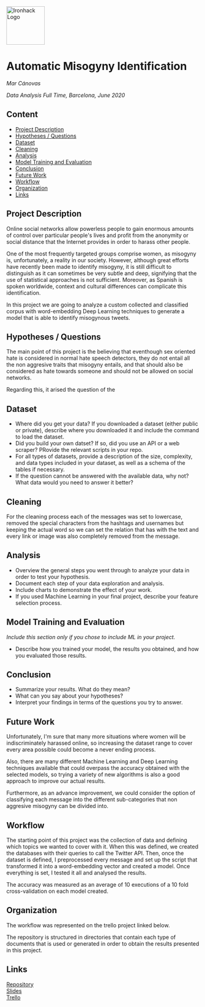 <img src="https://bit.ly/2VnXWr2" alt="Ironhack Logo" width="100"/>

# Automatic Misogyny Identification
*Mar Cánovas*

*Data Analysis Full Time, Barcelona, June 2020*

## Content
- [Project Description](#project-description)
- [Hypotheses / Questions](#hypotheses-questions)
- [Dataset](#dataset)
- [Cleaning](#cleaning)
- [Analysis](#analysis)
- [Model Training and Evaluation](#model-training-and-evaluation)
- [Conclusion](#conclusion)
- [Future Work](#future-work)
- [Workflow](#workflow)
- [Organization](#organization)
- [Links](#links)

## Project Description
Online social networks allow powerless people to gain enormous amounts of control over particular people's lives and profit from the anonymity or social distance that the Internet provides in order to harass other people. 

One of the most frequently targeted groups comprise women, as misogyny is, unfortunately, a reality in our society. However, although great efforts have recently been made to identify misogyny, it is still difficult to distinguish as it can sometimes be very subtle and deep, signifying that the use of statistical approaches is not sufficient. Moreover, as Spanish is spoken worldwide, context and cultural differences can complicate this identification.

In this project we are going to analyze a custom collected and classified corpus with word-embedding Deep Learning techniques to generate a model that is able to identify misogynous tweets.

## Hypotheses / Questions
The main point of this project is the believing that eventhough sex oriented hate is considered in normal hate speech detectors, they do not entail all the non aggresive traits that misogyny entails, and that should also be considered as hate towards someone and should not be allowed on social networks.

Regarding this, it arised the question of the 

## Dataset
* Where did you get your data? If you downloaded a dataset (either public or private), describe where you downloaded it and include the command to load the dataset.
* Did you build your own datset? If so, did you use an API or a web scraper? PRovide the relevant scripts in your repo.
* For all types of datasets, provide a description of the size, complexity, and data types included in your dataset, as well as a schema of the tables if necessary.
* If the question cannot be answered with the available data, why not? What data would you need to answer it better?

## Cleaning
For the cleaning process each of the messages was set to lowercase, removed the special characters from the hashtags and usernames but keeping the actual word so we can set the relation that has with the text and every link or image was also completely removed from the message.

## Analysis
* Overview the general steps you went through to analyze your data in order to test your hypothesis.
* Document each step of your data exploration and analysis.
* Include charts to demonstrate the effect of your work.
* If you used Machine Learning in your final project, describe your feature selection process.

## Model Training and Evaluation
*Include this section only if you chose to include ML in your project.*
* Describe how you trained your model, the results you obtained, and how you evaluated those results.

## Conclusion
* Summarize your results. What do they mean?
* What can you say about your hypotheses?
* Interpret your findings in terms of the questions you try to answer.

## Future Work
Unfortunately, I'm sure that many more situations where women will be indiscriminately harassed online, so increasing the dataset range to cover every area possible could become a never ending process.

Also, there are many different Machine Learning and Deep Learning techniques available that could overpass the accuracy obtained with the selected models, so trying a variety of new algorithms is also a good approach to improve our actual results.

Furthermore, as an advance improvement, we could consider the option of classifying each message into the different sub-categories that non aggresive misogyny can be divided into.

## Workflow
The starting point of this project was the collection of data and defining which topics we wanted to cover with it. When this was defined, we created the databases with their queries to call the Twitter API. Then, once the dataset is defined, I preprocessed every message and set up the script that transformed it into a word-embedding vector and created a model. Once everything is set, I tested it all and analysed the results. 

The accuracy was measured as an average of 10 executions of a 10 fold cross-validation on each model created.

## Organization
The workflow was represented on the trello project linked below.

The repository is structured in directories that contain each type of documents that is used or generated in order to obtain the results presented in this project.

## Links

[Repository](https://github.com/MarCanovas/Project-Week-8-Final-Project/)  
[Slides](https://docs.google.com/presentation/d/1MwYAKmKscyIQbriB6rpH5VNpvduWsNNiS2oBdFeWvc8/edit?usp=sharing)  
[Trello](https://trello.com/b/8wJm3RjN/final-project)  
